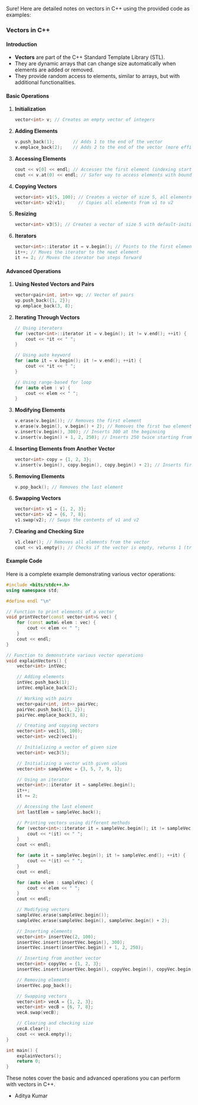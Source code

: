 Sure! Here are detailed notes on vectors in C++ using the provided code as examples:

### Vectors in C++

#### Introduction
- **Vectors** are part of the C++ Standard Template Library (STL).
- They are dynamic arrays that can change size automatically when elements are added or removed.
- They provide random access to elements, similar to arrays, but with additional functionalities.

#### Basic Operations

1. **Initialization**
   ```cpp
   vector<int> v; // Creates an empty vector of integers
   ```

2. **Adding Elements**
   ```cpp
   v.push_back(1);       // Adds 1 to the end of the vector
   v.emplace_back(2);    // Adds 2 to the end of the vector (more efficient than push_back)
   ```

3. **Accessing Elements**
   ```cpp
   cout << v[0] << endl; // Accesses the first element (indexing starts from 0)
   cout << v.at(0) << endl; // Safer way to access elements with bounds checking
   ```

4. **Copying Vectors**
   ```cpp
   vector<int> v1(5, 100); // Creates a vector of size 5, all elements initialized to 100
   vector<int> v2(v1);     // Copies all elements from v1 to v2
   ```

5. **Resizing**
   ```cpp
   vector<int> v3(5); // Creates a vector of size 5 with default-initialized elements (usually 0 for int)
   ```

6. **Iterators**
   ```cpp
   vector<int>::iterator it = v.begin(); // Points to the first element of the vector
   it++; // Moves the iterator to the next element
   it += 2; // Moves the iterator two steps forward
   ```

#### Advanced Operations

1. **Using Nested Vectors and Pairs**
   ```cpp
   vector<pair<int, int>> vp; // Vector of pairs
   vp.push_back({1, 2});
   vp.emplace_back(3, 8);
   ```

2. **Iterating Through Vectors**
   ```cpp
   // Using iterators
   for (vector<int>::iterator it = v.begin(); it != v.end(); ++it) {
       cout << *it << " ";
   }

   // Using auto keyword
   for (auto it = v.begin(); it != v.end(); ++it) {
       cout << *it << " ";
   }

   // Using range-based for loop
   for (auto elem : v) {
       cout << elem << " ";
   }
   ```

3. **Modifying Elements**
   ```cpp
   v.erase(v.begin()); // Removes the first element
   v.erase(v.begin(), v.begin() + 2); // Removes the first two elements
   v.insert(v.begin(), 300); // Inserts 300 at the beginning
   v.insert(v.begin() + 1, 2, 250); // Inserts 250 twice starting from the second position
   ```

4. **Inserting Elements from Another Vector**
   ```cpp
   vector<int> copy = {1, 2, 3};
   v.insert(v.begin(), copy.begin(), copy.begin() + 2); // Inserts first two elements of 'copy' at the beginning of 'v'
   ```

5. **Removing Elements**
   ```cpp
   v.pop_back(); // Removes the last element
   ```

6. **Swapping Vectors**
   ```cpp
   vector<int> v1 = {1, 2, 3};
   vector<int> v2 = {6, 7, 8};
   v1.swap(v2); // Swaps the contents of v1 and v2
   ```

7. **Clearing and Checking Size**
   ```cpp
   v1.clear(); // Removes all elements from the vector
   cout << v1.empty(); // Checks if the vector is empty, returns 1 (true) if empty, 0 (false) otherwise
   ```

#### Example Code

Here is a complete example demonstrating various vector operations:

```cpp
#include <bits/stdc++.h>
using namespace std;

#define endl "\n"

// Function to print elements of a vector
void printVector(const vector<int>& vec) {
    for (const auto& elem : vec) {
        cout << elem << " ";
    }
    cout << endl;
}

// Function to demonstrate various vector operations
void explainVectors() {
    vector<int> intVec;

    // Adding elements
    intVec.push_back(1);
    intVec.emplace_back(2);

    // Working with pairs
    vector<pair<int, int>> pairVec;
    pairVec.push_back({1, 2});
    pairVec.emplace_back(3, 8);

    // Creating and copying vectors
    vector<int> vec1(5, 100);
    vector<int> vec2(vec1);

    // Initializing a vector of given size
    vector<int> vec3(5);

    // Initializing a vector with given values
    vector<int> sampleVec = {3, 5, 7, 9, 1};

    // Using an iterator
    vector<int>::iterator it = sampleVec.begin();
    it++;
    it += 2;

    // Accessing the last element
    int lastElem = sampleVec.back();

    // Printing vectors using different methods
    for (vector<int>::iterator it = sampleVec.begin(); it != sampleVec.end(); ++it) {
        cout << *(it) << " ";
    }
    cout << endl;

    for (auto it = sampleVec.begin(); it != sampleVec.end(); ++it) {
        cout << *(it) << " ";
    }
    cout << endl;

    for (auto elem : sampleVec) {
        cout << elem << " ";
    }
    cout << endl;

    // Modifying vectors
    sampleVec.erase(sampleVec.begin());
    sampleVec.erase(sampleVec.begin(), sampleVec.begin() + 2);

    // Inserting elements
    vector<int> insertVec(2, 100);
    insertVec.insert(insertVec.begin(), 300);
    insertVec.insert(insertVec.begin() + 1, 2, 250);

    // Inserting from another vector
    vector<int> copyVec = {1, 2, 3};
    insertVec.insert(insertVec.begin(), copyVec.begin(), copyVec.begin() + 2);

    // Removing elements
    insertVec.pop_back();

    // Swapping vectors
    vector<int> vecA = {1, 2, 3};
    vector<int> vecB = {6, 7, 8};
    vecA.swap(vecB);

    // Clearing and checking size
    vecA.clear();
    cout << vecA.empty();
}

int main() {
    explainVectors();
    return 0;
}
```

These notes cover the basic and advanced operations you can perform with vectors in C++.

- Aditya Kumar
